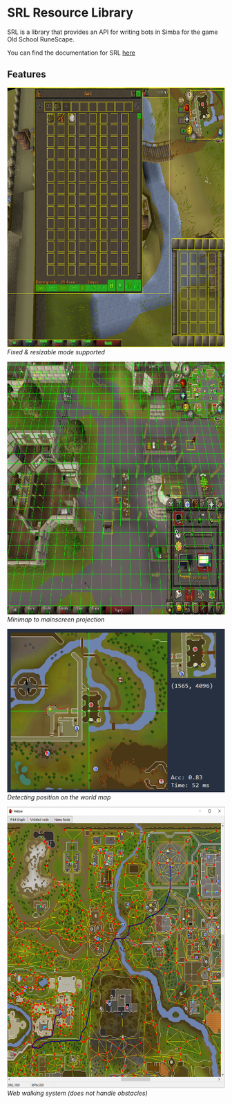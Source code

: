 SRL Resource Library
=====================
SRL is a library that provides an API for writing bots in Simba for the game Old School RuneScape.

You can find the documentation for SRL [here](https://ollydev.github.io/SRL-Development)

## Features

<img src="docs/images/resizable.png" width="738" height="600">\
*Fixed & resizable mode supported*

<img src="docs/images/mm2ms.png" width="714" height="584">\
*Minimap to mainscreen projection*

<img src="docs/images/walker.png">\
*Detecting position on the world map*

<img src="docs/images/webber.png" width="650" height="650">\
*Web walking system (does not handle obstacles)*
